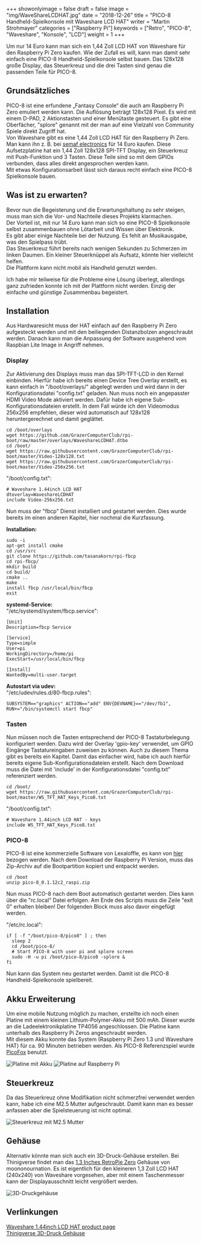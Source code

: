 ﻿+++
showonlyimage = false
draft = false
image = "img/WaveShareLCDHAT.jpg"
date = "2018-12-26"
title = "PICO-8 Handheld-Spielkonsole mit Waveshare LCD HAT"
writer = "Martin Strohmayer"
categories = ["Raspberry Pi"]
keywords = ["Retro", "PICO-8", "Waveshare", "Konsole", "LCD"]
weight = 1
+++

Um nur 14 Euro kann man sich ein 1,44 Zoll LCD HAT von Waveshare für den Raspberry Pi Zero kaufen. Wie der Zufall es will, kann man damit sehr einfach eine PICO-8 Handheld-Spielkonsole selbst bauen. Das 128x128 große Display, das Steuerkreuz und die drei Tasten sind genau die passenden Teile für PICO-8. 
<!--more-->

## Grundsätzliches

PICO-8 ist eine erfundene „Fantasy Console“ die auch am Raspberry Pi Zero emuliert werden kann. Die Auflösung beträgt 128x128 Pixel. Es wird mit einem D-PAD, 2 Aktionstasten und einer Menütaste gesteuert. Es gibt eine Oberfächer, "splore" genannt mit der man auf eine Vielzahl von Community Spiele direkt Zugriff hat.  
Von Waveshare gibt es eine 1,44 Zoll LCD HAT für den Raspberry Pi Zero. Man kann ihn z. B. bei [semaf electronics](https://electronics.semaf.at/144inch-LCD-display-HAT-for-Raspberry-Pi) für 14 Euro kaufen. Diese Aufsetzplatine hat ein 1,44 Zoll 128x128 SPI-TFT Display, ein Steuerkreuz mit Push-Funktion und 3 Tasten. Diese Teile sind so mit dem GPIOs verbunden, dass alles direkt angesprochen werden kann.  
Mit etwas Konfigurationsarbeit lässt sich daraus recht einfach eine PICO-8 Spielkonsole bauen. 
 
## Was ist zu erwarten?

Bevor nun die Begeisterung und die Erwartungshaltung zu sehr steigen, muss man sich die Vor- und Nachteile dieses Projekts klarmachen.  
Der Vorteil ist, mit nur 14 Euro kann man sich so eine PICO-8 Spielkonsole selbst zusammenbauen ohne Lötarbeit und Wissen über Elektronik.  
Es gibt aber einige Nachteile bei der Nutzung. Es fehlt an Musikausgabe, was den Spielpass trübt.  
Das Steuerkreuz führt bereits nach wenigen Sekunden zu Schmerzen im linken Daumen. Ein kleiner Steuerknüppel als Aufsatz, könnte hier vielleicht helfen.  
Die Plattform kann nicht mobil als Handheld genutzt werden. 

Ich habe mir teilweise für die Probleme eine Lösung überlegt, allerdings ganz zufrieden konnte ich mit der Plattform nicht werden. Einzig der einfache und günstige Zusammenbau begeistert.

## Installation

Aus Hardwaresicht muss der HAT einfach auf den Raspberry Pi Zero aufgesteckt werden und mit den beiliegenden Distanzbolzen angeschraubt werden. Danach kann man die Anpassung der Software ausgehend vom Raspbian Lite Image in Angriff nehmen.

### Display

Zur Aktivierung des Displays muss man das SPI-TFT-LCD in den Kernel einbinden. Hierfür habe ich bereits einen Device Tree Overlay erstellt, es kann einfach in "/boot/overlays/" abgelegt werden und wird dann in der Konfigurationsdatei "config.txt" geladen. Nun muss noch ein angepasster HDMI Video Mode aktiviert werden. Dafür habe ich eigene Sub-Konfigurationsdateien erstellt. In dem Fall würde ich den Videomodus 256x256 empfehlen, dieser wird automatisch auf 128x128 heruntergerechnet und damit geglättet.

```
cd /boot/overlays
wget https://github.com/GrazerComputerClub/rpi-boot/raw/master/overlays/WaveshareLCDHAT.dtbo
cd /boot/
wget https://raw.githubusercontent.com/GrazerComputerClub/rpi-boot/master/Video-128x128.txt
wget https://raw.githubusercontent.com/GrazerComputerClub/rpi-boot/master/Video-256x256.txt
```

"/boot/config.txt":
```
# Waveshare 1.44inch LCD HAT
dtoverlay=WaveshareLCDHAT
include Video-256x256.txt
```

Nun muss der "fbcp" Dienst installiert und gestartet werden. Dies wurde bereits im einen anderen Kapitel, hier nochmal die Kurzfassung.

**Installation:**  
```
sudo -i
apt-get install cmake 
cd /usr/src
git clone https://github.com/tasanakorn/rpi-fbcp
cd rpi-fbcp/
mkdir build
cd build/
cmake ..
make
install fbcp /usr/local/bin/fbcp
exit
```

**systemd-Service:**  
"/etc/systemd/system/fbcp.service":
```
[Unit]
Description=fbcp Service

[Service]
Type=simple
User=pi
WorkingDirectory=/home/pi
ExecStart=/usr/local/bin/fbcp

[Install]
WantedBy=multi-user.target
```

**Autostart via udev:**  
"/etc/udev/rules.d/80-fbcp.rules":
```
SUBSYSTEM=="graphics" ACTION=="add" ENV{DEVNAME}=="/dev/fb1", RUN+="/bin/systemctl start fbcp"
```

### Tasten

Nun müssen noch die Tasten entsprechend der PICO-8 Tastaturbelegung konfiguriert werden. Dazu wird der Overlay 'gpio-key' verwendet, um GPIO Eingänge Tastatureingaben zuweisen zu können. Auch zu diesem Thema gibt es bereits ein Kapitel. Damit das einfacher wird, habe ich auch hierfür bereits eigene Sub-Konfigurationsdateien erstellt. Nach dem Download muss die Datei mit 'include' in der Konfigurationsdatei "config.txt" referenziert werden.


```
cd /boot/
wget https://raw.githubusercontent.com/GrazerComputerClub/rpi-boot/master/WS_TFT_HAT_Keys_Pico8.txt
```

"/boot/config.txt":
```
# Waveshare 1.44inch LCD HAT - keys
include WS_TFT_HAT_Keys_Pico8.txt
```

### PICO-8

PICO-8 ist eine kommerzielle Software von Lexaloffle, es kann von [hier](https://www.lexaloffle.com/pico-8.php?#getpico8) bezogen werden.
Nach dem Download der Raspberry Pi Version, muss das Zip-Archiv auf die Bootpartition kopiert und entpackt werden. 

```
cd /boot
unzip pico-8_0.1.12c2_raspi.zip 
```

Nun muss PICO-8 nach dem Boot automatisch gestartet werden. Dies kann über die "rc.local" Datei erfolgen. Am Ende des Scripts muss die Zeile "exit 0" erhalten bleiben! Der folgenden Block muss also davor eingefügt werden.

"/etc/rc.local":
```
if [ -f "/boot/pico-8/pico8" ] ; then
  sleep 2
  cd /boot/pico-8/
  # Start PICO-8 with user pi and splore screen
  sudo -H -u pi /boot/pico-8/pico8 -splore &
fi
```

Nun kann das System neu gestartet werden. Damit ist die PICO-8 Handheld-Spielkonsole spielbereit.

## Akku Erweiterung

Um eine mobile Nutzung möglich zu machen, erstellte ich noch einen Platine mit einem kleinen Lithium-Polymer-Akku mit 500 mAh. Dieser wurde an die Ladeelektronikplatine TP4056 angeschlossen. Die Platine kann unterhalb des Raspberry Pi Zeros angeschraubt werden.  
Mit diesem Akku konnte das System (Raspberry Pi Zero 1.3 und Waveshare HAT) für ca. 90 Minuten betrieben werden. Als PICO-8 Referenzspiel wurde [PicoFox](https://www.lexaloffle.com/bbs/?tid=28067) benutzt.

![Platine mit Akku](../../img/WaveShareLCDHAT-Accu2.jpg) 
![Platine auf Raspberry Pi](../../img/WaveShareLCDHAT-Accu.jpg)

## Steuerkreuz

Da das Steuerkreuz ohne Modifikation nicht schmerzfrei verwendet werden kann, habe ich eine M2.5 Mutter aufgeschraubt. Damit kann man es besser anfassen aber
 die Spielsteuerung ist nicht optimal. 

![Steuerkreuz mit M2.5 Mutter](../../img/WaveShareLCDHAT-Joystick.jpg) 

## Gehäuse

Alternativ könnte man sich auch ein 3D-Druck-Gehäuse erstellen. Bei Thinigverse findet man das [1.3 Inches RetroPie Zero](https://www.thingiverse.com/thing:3328994) Gehäuse von moononournation. Es ist eigentlich für den kleineren 1,3 Zoll LCD HAT (240x240) von Waveshare vorgesehen, aber mit einem Taschenmesser kann der Displayausschnitt leicht vergrößert werden.

![3D-Druckgehäuse](../../img/waveshare_pico8_gaming_device.jpg) 



## Verlinkungen 


[Waveshare 1.44inch LCD HAT product page](https://www.waveshare.com/wiki/1.44inch_LCD_HAT)  
[Thinigverse 3D-Druck Gehäuse](https://www.thingiverse.com/thing:3328994) 
  



<!--
## Referenzen

[PICO-8](../pico-8/)  
[SPI TFT LCD - Teil 1](../spi-tft-lcd)  
[SPI TFT LCD - Teil 2](../spi-tft-lcd2)  
[Device Tree](../device-tree)  
[GPIO-Eingang als Tastaturtaste](../gpio-tasten)  
[Hotkeys zuweisen ohne X11](../hotkeys-zuweisen-ohne-x11)  
-->
